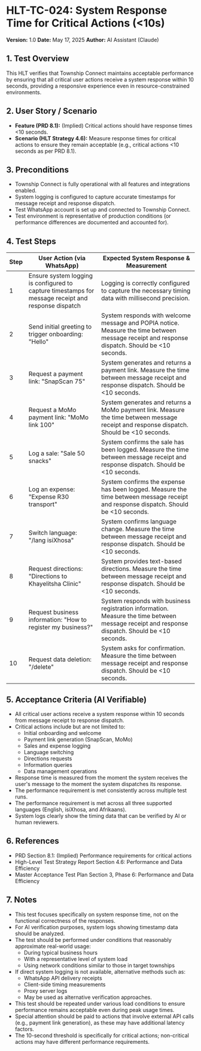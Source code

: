 # HLT-TC-024: System Response Time for Critical Actions (<10s)

**Version:** 1.0
**Date:** May 17, 2025
**Author:** AI Assistant (Claude)

## 1. Test Overview
This HLT verifies that Township Connect maintains acceptable performance by ensuring that all critical user actions receive a system response within 10 seconds, providing a responsive experience even in resource-constrained environments.

## 2. User Story / Scenario
* **Feature (PRD 8.1):** (Implied) Critical actions should have response times <10 seconds.
* **Scenario (HLT Strategy 4.6):** Measure response times for critical actions to ensure they remain acceptable (e.g., critical actions <10 seconds as per PRD 8.1).

## 3. Preconditions
* Township Connect is fully operational with all features and integrations enabled.
* System logging is configured to capture accurate timestamps for message receipt and response dispatch.
* Test WhatsApp account is set up and connected to Township Connect.
* Test environment is representative of production conditions (or performance differences are documented and accounted for).

## 4. Test Steps

| Step | User Action (via WhatsApp) | Expected System Response & Measurement |
|------|----------------------------|----------------------------------------|
| 1 | Ensure system logging is configured to capture timestamps for message receipt and response dispatch | Logging is correctly configured to capture the necessary timing data with millisecond precision. |
| 2 | Send initial greeting to trigger onboarding: "Hello" | System responds with welcome message and POPIA notice. Measure the time between message receipt and response dispatch. Should be <10 seconds. |
| 3 | Request a payment link: "SnapScan 75" | System generates and returns a payment link. Measure the time between message receipt and response dispatch. Should be <10 seconds. |
| 4 | Request a MoMo payment link: "MoMo link 100" | System generates and returns a MoMo payment link. Measure the time between message receipt and response dispatch. Should be <10 seconds. |
| 5 | Log a sale: "Sale 50 snacks" | System confirms the sale has been logged. Measure the time between message receipt and response dispatch. Should be <10 seconds. |
| 6 | Log an expense: "Expense R30 transport" | System confirms the expense has been logged. Measure the time between message receipt and response dispatch. Should be <10 seconds. |
| 7 | Switch language: "/lang isiXhosa" | System confirms language change. Measure the time between message receipt and response dispatch. Should be <10 seconds. |
| 8 | Request directions: "Directions to Khayelitsha Clinic" | System provides text-based directions. Measure the time between message receipt and response dispatch. Should be <10 seconds. |
| 9 | Request business information: "How to register my business?" | System responds with business registration information. Measure the time between message receipt and response dispatch. Should be <10 seconds. |
| 10 | Request data deletion: "/delete" | System asks for confirmation. Measure the time between message receipt and response dispatch. Should be <10 seconds. |

## 5. Acceptance Criteria (AI Verifiable)
* All critical user actions receive a system response within 10 seconds from message receipt to response dispatch.
* Critical actions include but are not limited to:
  * Initial onboarding and welcome
  * Payment link generation (SnapScan, MoMo)
  * Sales and expense logging
  * Language switching
  * Directions requests
  * Information queries
  * Data management operations
* Response time is measured from the moment the system receives the user's message to the moment the system dispatches its response.
* The performance requirement is met consistently across multiple test runs.
* The performance requirement is met across all three supported languages (English, isiXhosa, and Afrikaans).
* System logs clearly show the timing data that can be verified by AI or human reviewers.

## 6. References
* PRD Section 8.1: (Implied) Performance requirements for critical actions
* High-Level Test Strategy Report Section 4.6: Performance and Data Efficiency
* Master Acceptance Test Plan Section 3, Phase 6: Performance and Data Efficiency

## 7. Notes
* This test focuses specifically on system response time, not on the functional correctness of the responses.
* For AI verification purposes, system logs showing timestamp data should be analyzed.
* The test should be performed under conditions that reasonably approximate real-world usage:
  * During typical business hours
  * With a representative level of system load
  * Using network conditions similar to those in target townships
* If direct system logging is not available, alternative methods such as:
  * WhatsApp API delivery receipts
  * Client-side timing measurements
  * Proxy server logs
  * May be used as alternative verification approaches.
* This test should be repeated under various load conditions to ensure performance remains acceptable even during peak usage times.
* Special attention should be paid to actions that involve external API calls (e.g., payment link generation), as these may have additional latency factors.
* The 10-second threshold is specifically for critical actions; non-critical actions may have different performance requirements.
